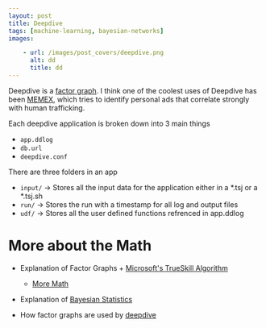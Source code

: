 ```yaml
---
layout: post
title: Deepdive
tags: [machine-learning, bayesian-networks]
images:

    - url: /images/post_covers/deepdive.png
      alt: dd
      title: dd
---
```

Deepdive is a [factor graph](http://deepdive.stanford.edu/assets/factor_graph.pdf). I think one of the coolest uses of Deepdive has been [MEMEX](http://deepdive.stanford.edu/showcase/apps#memex), which tries to identify personal ads that correlate strongly with human trafficking.

Each deepdive application is broken down into 3 main things
  + `app.ddlog`
  + `db.url`
  + `deepdive.conf`

There are three folders in an app
  + `input/` -> Stores all the input data for the application either in a *.tsj or a *.tsj.sh
  + `run/` -> Stores the run with a timestamp for all log and output files
  + `udf/` -> Stores all the user defined functions refrenced in app.ddlog


# More about the Math

+ Explanation of Factor Graphs + [Microsoft's TrueSkill Algorithm](http://www.moserware.com/2010/03/computing-your-skill.html)
  + [More Math](http://www.moserware.com/assets/computing-your-skill/The%20Math%20Behind%20TrueSkill.pdf)
  
+ Explanation of [Bayesian Statistics](https://www.youtube.com/watch?v=0F0QoMCSKJ4)

+ How factor graphs are used by [deepdive](http://deepdive.stanford.edu/inference#additional-resources)
